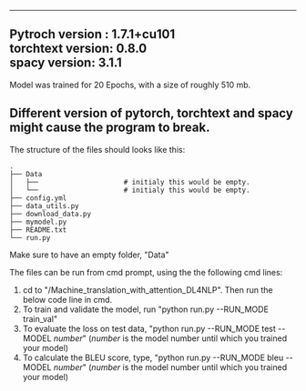 
-------------------------
Pytroch version : 1.7.1+cu101 <Br/>
torchtext version: 0.8.0 <Br/>
spacy version: 3.1.1 <Br/>
-------------------------
Model was trained for 20 Epochs, with a size of roughly 510 mb.

Different version of pytorch, torchtext and spacy might cause the program to break.
-------

The structure of the files should looks like this:
```
.
├── Data                    
│   ├──                     # initialy this would be empty.
│   └──                     # initialy this would be empty.
├── config.yml
├── data_utils.py
├── download_data.py
├── mymodel.py
├── README.txt
└── run.py
```
Make sure to have an empty folder, "Data"

The files can be run from cmd prompt, using the the following cmd lines:
1) cd to "/Machine_translation_with_attention_DL4NLP". Then run the below code line in cmd.
2) To train and validate the model, run "python run.py --RUN_MODE train_val"
3) To evaluate the loss on test data,  "python run.py --RUN_MODE test --MODEL _number_" (_number_ is the model number until which you trained your model)
4) To calculate the BLEU score, type,  "python run.py --RUN_MODE bleu --MODEL _number_" (_number_ is the model number until which you trained your model)
